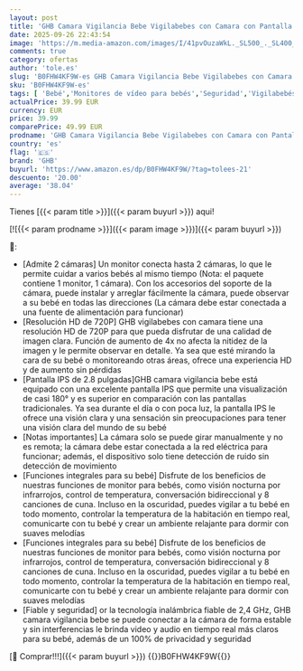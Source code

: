 ```yaml
---
layout: post
title: 'GHB Camara Vigilancia Bebe Vigilabebes con Camara con Pantalla IPS 2.8" 720P Recargable de 2000mAh Visión Nocturna 8 Canciones de Cuna Comunicación Bidireccional VOX Escucha Bebes'
date: 2025-09-26 22:43:54
image: 'https://m.media-amazon.com/images/I/41pvOuzaWkL._SL500_._SL400_.jpg'
comments: true
category: ofertas
author: 'tole.es'
slug: 'B0FHW4KF9W-es GHB Camara Vigilancia Bebe Vigilabebes con Camara con...'
sku: 'B0FHW4KF9W-es'
tags: [ 'Bebé','Monitores de vídeo para bebés','Seguridad','Vigilabebés','bebe','ghb','🇪🇸', ]
actualPrice: 39.99 EUR
currency: EUR
price: 39.99
comparePrice: 49.99 EUR
prodname: 'GHB Camara Vigilancia Bebe Vigilabebes con Camara con Pantalla IPS 2.8" 720P Recargable de 2000mAh Visión Nocturna 8 Canciones de Cuna Comunicación Bidireccional VOX Escucha Bebes'
country: 'es'
flag: '🇪🇸'
brand: 'GHB'
buyurl: 'https://www.amazon.es/dp/B0FHW4KF9W/?tag=tolees-21'
descuento: '20.00'
average: '38.04'
---
```


Tienes [{{< param title >}}]({{< param buyurl >}}) aqui!

[![{{< param prodname >}}]({{< param image >}})]({{< param buyurl >}})

🔎:

- [Admite 2 cámaras] Un monitor conecta hasta 2 cámaras, lo que le permite cuidar a varios bebés al mismo tiempo (Nota: el paquete contiene 1 monitor, 1 cámara). Con los accesorios del soporte de la cámara, puede instalar y arreglar fácilmente la cámara, puede observar a su bebé en todas las direcciones (La cámara debe estar conectada a una fuente de alimentación para funcionar)
- [Resolución HD de 720P] GHB vigilabebes con camara tiene una resolución HD de 720P para que pueda disfrutar de una calidad de imagen clara. Función de aumento de 4x no afecta la nitidez de la imagen y le permite observar en detalle. Ya sea que esté mirando la cara de su bebé o monitoreando otras áreas, ofrece una experiencia HD y de aumento sin pérdidas
- [Pantalla IPS de 2.8 pulgadas]GHB camara vigilancia bebe está equipado con una excelente pantalla IPS que permite una visualización de casi 180° y es superior en comparación con las pantallas tradicionales. Ya sea durante el día o con poca luz, la pantalla IPS le ofrece una visión clara y una sensación sin preocupaciones para tener una visión clara del mundo de su bebé
- [Notas importantes] La cámara solo se puede girar manualmente y no es remota; la cámara debe estar conectada a la red eléctrica para funcionar; además, el dispositivo solo tiene detección de ruido sin detección de movimiento
- [Funciones integrales para su bebé] Disfrute de los beneficios de nuestras funciones de monitor para bebés, como visión nocturna por infrarrojos, control de temperatura, conversación bidireccional y 8 canciones de cuna. Incluso en la oscuridad, puedes vigilar a tu bebé en todo momento, controlar la temperatura de la habitación en tiempo real, comunicarte con tu bebé y crear un ambiente relajante para dormir con suaves melodías
- [Funciones integrales para su bebé] Disfrute de los beneficios de nuestras funciones de monitor para bebés, como visión nocturna por infrarrojos, control de temperatura, conversación bidireccional y 8 canciones de cuna. Incluso en la oscuridad, puedes vigilar a tu bebé en todo momento, controlar la temperatura de la habitación en tiempo real, comunicarte con tu bebé y crear un ambiente relajante para dormir con suaves melodías
- [Fiable y seguridad] or la tecnología inalámbrica fiable de 2,4 GHz, GHB camara vigilancia bebe se puede conectar a la cámara de forma estable y sin interferencias le brinda video y audio en tiempo real más claros para su bebé, además de un 100% de privacidad y seguridad

[🛒 Comprar!!!]({{< param buyurl >}})
{{<world>}}B0FHW4KF9W{{</world>}}
